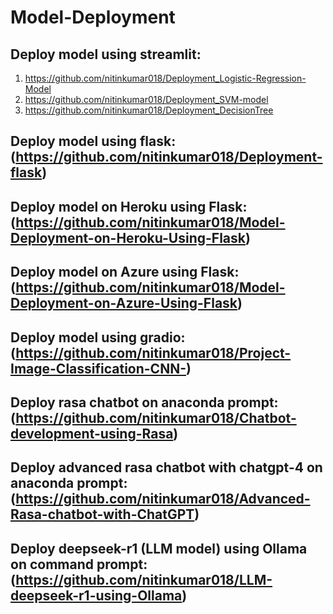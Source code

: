 # Model-Deployment
## Deploy model using streamlit: 
1. https://github.com/nitinkumar018/Deployment_Logistic-Regression-Model
2. https://github.com/nitinkumar018/Deployment_SVM-model
3. https://github.com/nitinkumar018/Deployment_DecisionTree
## Deploy model using flask: (https://github.com/nitinkumar018/Deployment-flask) 
## Deploy model on Heroku using Flask: (https://github.com/nitinkumar018/Model-Deployment-on-Heroku-Using-Flask)
## Deploy model on Azure using Flask: (https://github.com/nitinkumar018/Model-Deployment-on-Azure-Using-Flask)
## Deploy model using gradio: (https://github.com/nitinkumar018/Project-Image-Classification-CNN-)
## Deploy rasa chatbot on anaconda prompt: (https://github.com/nitinkumar018/Chatbot-development-using-Rasa)
## Deploy advanced rasa chatbot with chatgpt-4 on anaconda prompt: (https://github.com/nitinkumar018/Advanced-Rasa-chatbot-with-ChatGPT) 
## Deploy deepseek-r1 (LLM model) using Ollama on command prompt: (https://github.com/nitinkumar018/LLM-deepseek-r1-using-Ollama)


